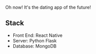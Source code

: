 Oh now! It's the dating app of the future!

## Stack
- Front End: React Native
- Server: Python Flask
- Database: MongoDB
